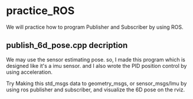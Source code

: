 # practice_ROS
We will practice how to program Publisher and Subscriber by using ROS.

## publish_6d_pose.cpp decription
We may use the sensor estimating pose. so, I made this program which is designed like it's a imu sensor. 
and I also wrote the PID position control by using acceleration.

Try Making this std_msgs data to geometry_msgs, or sensor_msgs/Imu by using ros publisher and subscriber,
and visualize the 6D pose on the rviz.

